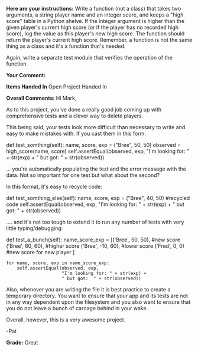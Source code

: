 ﻿**Here are your instructions:**
Write a function (not a class) that takes two arguments, a string player name and an integer score, and keeps a "high score" table in a Python shelve. If the integer argument is higher than the given player's current high score (or if the player has no recorded high score), log the value as this player's new high score. The function should return the player's current high score. Remember, a function is not the same thing as a class and it's a function that's needed.

Again, write a separate test module that verifies the operation of the function.

**Your Comment:**

**Items Handed In**
Open Project Handed In

**Overall Comments:**
Hi Mark,

As to this project, you've done a really good job coming up with comprehensive tests and a clever way to delete players.

This being said, your tests look more difficult than necessary to write and easy to make mistakes with.  If you cast them in this form:

def test_somthing(self):
    name, score, exp = ("Bree", 50, 50)
    observed = high_score(name, score)
    self.assertEqual(observed, exp, 
                     "I'm looking for: " + str(exp) + 
                     " but got:  " + str(observed))

... you're automatically populating the test and the error message with the data.  Not so important for one test but what about the second?

In this format, it's easy to recycle code:

def test_somthing_else(self):
    name, score, exp = ("Bree", 40, 50)
    #recycled code
    self.assertEqual(observed, exp, 
                     "I'm looking for: " + str(exp) + 
                     " but got:  " + str(observed)) 

.... and it's not too tough to extend it to run any number of tests with very little typing/debugging:

def test_a_bunch(self):
    name_score_exp = [('Bree', 50, 50),  #new score
                      ('Bree', 60, 60),  #higher score
                      ('Bree', -10, 60), #lower score
                      ('Fred', 0, 0)    #new score for new player
                      ]
    
    for name, score, exp in name_score_exp:
        self.assertEqual(observed, exp, 
                         "I'm looking for: " + str(exp) + 
                         " but got:  " + str(observed)) 

Also, whenever you are writing the file it is best practice to create a temporary directory. You want to ensure that your app and its tests are not in any way dependent upon the filesystem and you also want to ensure that you do not leave a bunch of carnage behind in your wake.

Overall, however, this is a very awesome project.

-Pat

**Grade:**
Great
